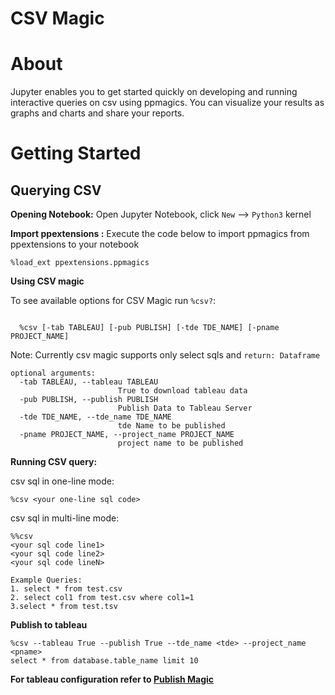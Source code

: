 # CSV Magic

# About
Jupyter enables you to get started quickly on developing and running interactive queries on csv using ppmagics. You can visualize your results as graphs and charts and share your reports.

# Getting Started <a id='getstart'></a>

Querying CSV
---

**Opening Notebook:** Open Jupyter Notebook, click `New` --> `Python3` kernel

**Import ppextensions :** Execute the code below to import ppmagics from ppextensions to your notebook
~~~
%load_ext ppextensions.ppmagics
~~~

**Using CSV magic**

To see available options for CSV Magic run `%csv?`:
```

  %csv [-tab TABLEAU] [-pub PUBLISH] [-tde TDE_NAME] [-pname PROJECT_NAME]
  ```


Note: Currently csv magic supports only select sqls and ```return: Dataframe```
```
optional arguments:
  -tab TABLEAU, --tableau TABLEAU
                        True to download tableau data
  -pub PUBLISH, --publish PUBLISH
                        Publish Data to Tableau Server
  -tde TDE_NAME, --tde_name TDE_NAME
                        tde Name to be published
  -pname PROJECT_NAME, --project_name PROJECT_NAME
                        project name to be published
```

**Running CSV query:** 

csv sql in one-line mode: 
~~~~
%csv <your one-line sql code>
~~~~

csv sql in multi-line mode: 
~~~~
%%csv
<your sql code line1>
<your sql code line2>
<your sql code lineN>
~~~~

```buildoutcfg
Example Queries:
1. select * from test.csv
2. select col1 from test.csv where col1=1
3.select * from test.tsv
```    


   **Publish to tableau**
   
    %csv --tableau True --publish True --tde_name <tde> --project_name <pname>
    select * from database.table_name limit 10
    

  
   ******For tableau configuration refer to [Publish Magic]()******